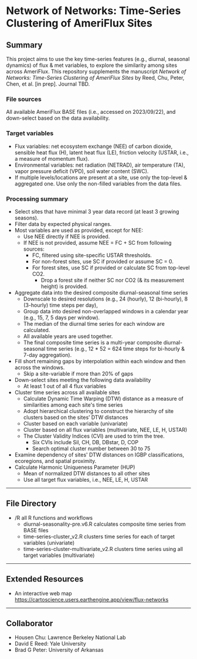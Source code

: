 # Network of Networks: Time-Series Clustering of AmeriFlux Sites
## Summary
This project aims to use the key time-series features (e.g., diurnal, seasonal dynamics) of flux & met variables, to explore the similarity among sites across AmeriFlux. This repository supplements the manuscript *Network of Networks: Time-Series Clustering of AmeriFlux Sites* by Reed, Chu, Peter, Chen, et al. [in prep]. Journal TBD.

### File sources
All available AmeriFlux BASE files (i.e., accessed on 2023/09/22), and down-select based on the data availability. 

### Target variables
- Flux variables: net ecosystem exchange (NEE) of carbon dioxide, sensible heat flux (H), latent heat flux (LE), friction velocity (USTAR, i.e., a measure of momentum flux).
- Environmental variables: net radiation (NETRAD), air temperature (TA), vapor pressure deficit (VPD), soil water content (SWC). 
- If multiple levels/locations are present at a site, use only the top-level & aggregated one. Use only the non-filled variables from the data files.

### Processing summary
- Select sites that have minimal 3 year data record (at least 3 growing seasons).   
- Filter data by expected physical ranges. 
- Most variables are used as provided, except for NEE:
  - Use NEE directly if NEE is provided.
  - If NEE is not provided, assume NEE = FC + SC from following sources:
    - FC, filtered using site-specific USTAR thresholds. 
    - For non-forest sites, use SC if provided or assume SC = 0.
    - For forest sites, use SC if provided or calculate SC from top-level CO2.
      - Drop a forest site if neither SC nor CO2 (& its measurement height) is provided. 
- Aggregate data into the desired composite diurnal-seasonal time series
  - Downscale to desired resolutions (e.g., 24 (hourly), 12 (bi-hourly), 8 (3-hourly) time steps per day), 
  - Group data into desired non-overlapped windows in a calendar year (e.g., 15, 7, 5 days per window).
  - The median of the diurnal time series for each window are calculated. 
  - All available years are used together.
  - The final composite time series is a multi-year composite diurnal-seasonal time series (e.g., 12 * 52 = 624 time steps for bi-hourly & 7-day aggregation).  
- Fill short remaining gaps by interpolation within each window and then across the windows. 
  - Skip a site-variable if more than 20% of gaps
- Down-select sites meeting the following data availability
  - At least 1 out of all 4 flux variables
- Cluster time series across all available sites
  - Calculate Dynamic Time Warping (DTW) distance as a measure of similarities among each site's time series
  - Adopt hierarchical clustering to construct the hierarchy of site clusters based on the sites’ DTW distances
  - Cluster based on each variable (univariate)
  - Cluster based on all flux variables (multivariate, NEE, LE, H, USTAR)
  - The Cluster Validity Indices (CVI) are used to trim the tree.  
    - Six CVIs include Sil, CH, DB, DBstar, D, COP
    - Search optimal cluster number between 30 to 75
- Examine dependency of sites' DTW distances on IGBP classifications, ecoregions, and spatial proximity.
- Calculate Harmonic Uniqueness Parameter (HUP) 
  - Mean of normalized DTW distances to all other sites
  - Use all target flux variables, i.e., NEE, LE, H, USTAR
  
----

## File Directory
- /R all R functions and workflows
  - diurnal-seasonality-pre.v6.R calculates composite time series from BASE files
  - time-series-cluster_v2.R clusters time series for each of target variables (univariate)
  - time-series-cluster-multivariate_v2.R clusters time series using all target variables (multivariate)

----

## Extended Resources
- An interactive web map https://cartoscience.users.earthengine.app/view/flux-networks

----

## Collaborator
- Housen Chu: Lawrence Berkeley National Lab
- David E Reed: Yale University
- Brad G Peter: University of Arkansas

